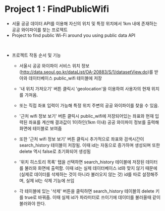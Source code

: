 # Project 1 : FindPublicWifi
- 서울 공공 데이터 API를 이용해 자신의 위치 및 특정 위치에서 1km 내에 존재하는 공공 와이파이를 찾는 프로젝트 
- Project to find public Wi-Fi around you using public data API

<br>

- 프로젝트 작동 순서 및 기능 
  - 서울시 공공 와이파이 서비스 위치 정보(http://data.seoul.go.kr/dataList/OA-20883/S/1/datasetView.do)를 받아와 데이터베이스 public_wifi 테이블에 저장 

  - '내 위치 가져오기' 버튼 클릭시 'geolocation'을 이용하여 사용자의 현재 위치를 가져옴.
  - 또는 직접 좌표 입력이 가능해 특정 위치 주변의 공공 와이파이를 찾을 수 있음.
  - '근처 wifi 정보 보기' 버튼 클릭시 public_wifi에 저장되어있는 좌표와 현재 입력된 좌표를 계산해 결과값이 1이하인(1km 이내) 공공 와이파이 정보를 출력해 화면에 테이블로 보여줌
  - 또한 '근처 wifi 정보 보기' 버튼 클릭시 추가적으로 좌표와 검색시간이 search_history 테이블이 저장됨. 이때 id는 자동으로 증가하며 생성되며 또한 delete 역시 false로 초기화되어 생성됨
  - '위치 히스토리 목록' 탭을 선택하면 search_history 테이블에 저장된 데이터를 불러와 화면에 출력함. 이때 id는 실제 데이터베이스 id와 맞지 않기 때문에(실제로 데이터를 삭제하는 것이 아니라 불러오지 않는 것) id를 따로 설정해주며, 실제 id는 삭제 기능에 쓰임
  - 각 테이블에 있는 '삭제' 버튼을 클릭하면 search_history 테이블의 delete 키를 true로 바꿔줌. 이때 실제 id가 파라미터로 쓰이기에 데이터를 불러올때 같이 불러와야 한다.
<br>
  
